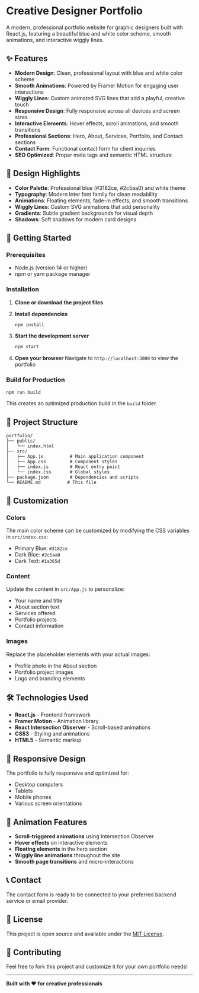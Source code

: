 # Creative Designer Portfolio

A modern, professional portfolio website for graphic designers built with React.js, featuring a beautiful blue and white color scheme, smooth animations, and interactive wiggly lines.

## ✨ Features

- **Modern Design**: Clean, professional layout with blue and white color scheme
- **Smooth Animations**: Powered by Framer Motion for engaging user interactions
- **Wiggly Lines**: Custom animated SVG lines that add a playful, creative touch
- **Responsive Design**: Fully responsive across all devices and screen sizes
- **Interactive Elements**: Hover effects, scroll animations, and smooth transitions
- **Professional Sections**: Hero, About, Services, Portfolio, and Contact sections
- **Contact Form**: Functional contact form for client inquiries
- **SEO Optimized**: Proper meta tags and semantic HTML structure

## 🎨 Design Highlights

- **Color Palette**: Professional blue (#3182ce, #2c5aa0) and white theme
- **Typography**: Modern Inter font family for clean readability
- **Animations**: Floating elements, fade-in effects, and smooth transitions
- **Wiggly Lines**: Custom SVG animations that add personality
- **Gradients**: Subtle gradient backgrounds for visual depth
- **Shadows**: Soft shadows for modern card designs

## 🚀 Getting Started

### Prerequisites

- Node.js (version 14 or higher)
- npm or yarn package manager

### Installation

1. **Clone or download the project files**

2. **Install dependencies**
   ```bash
   npm install
   ```

3. **Start the development server**
   ```bash
   npm start
   ```

4. **Open your browser**
   Navigate to `http://localhost:3000` to view the portfolio

### Build for Production

```bash
npm run build
```

This creates an optimized production build in the `build` folder.

## 📁 Project Structure

```
portfolio/
├── public/
│   └── index.html
├── src/
│   ├── App.js          # Main application component
│   ├── App.css         # Component styles
│   ├── index.js        # React entry point
│   └── index.css       # Global styles
├── package.json        # Dependencies and scripts
└── README.md          # This file
```

## 🎯 Customization

### Colors
The main color scheme can be customized by modifying the CSS variables in `src/index.css`:
- Primary Blue: `#3182ce`
- Dark Blue: `#2c5aa0`
- Dark Text: `#1a365d`

### Content
Update the content in `src/App.js` to personalize:
- Your name and title
- About section text
- Services offered
- Portfolio projects
- Contact information

### Images
Replace the placeholder elements with your actual images:
- Profile photo in the About section
- Portfolio project images
- Logo and branding elements

## 🛠️ Technologies Used

- **React.js** - Frontend framework
- **Framer Motion** - Animation library
- **React Intersection Observer** - Scroll-based animations
- **CSS3** - Styling and animations
- **HTML5** - Semantic markup

## 📱 Responsive Design

The portfolio is fully responsive and optimized for:
- Desktop computers
- Tablets
- Mobile phones
- Various screen orientations

## 🎨 Animation Features

- **Scroll-triggered animations** using Intersection Observer
- **Hover effects** on interactive elements
- **Floating elements** in the hero section
- **Wiggly line animations** throughout the site
- **Smooth page transitions** and micro-interactions

## 📞 Contact

The contact form is ready to be connected to your preferred backend service or email provider.

## 📄 License

This project is open source and available under the [MIT License](LICENSE).

## 🤝 Contributing

Feel free to fork this project and customize it for your own portfolio needs!

---

**Built with ❤️ for creative professionals**
